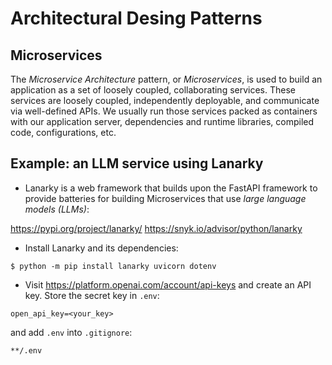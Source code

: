 # Architectural Desing Patterns

## Microservices

The *Microservice Architecture* pattern, or *Microservices*, is used to build
an application as a set of loosely coupled, collaborating services.
These services are loosely coupled, independently deployable, and communicate via well-defined APIs.
We usually run those services packed as containers with our application server,
dependencies and runtime libraries, compiled code, configurations, etc.

## Example: an LLM service using Lanarky

- Lanarky is a web framework that builds upon the FastAPI framework 
to provide batteries for building Microservices that use *large language models (LLMs)*:

https://pypi.org/project/lanarky/
https://snyk.io/advisor/python/lanarky

- Install Lanarky and its dependencies:
```unix
$ python -m pip install lanarky uvicorn dotenv
```

- Visit https://platform.openai.com/account/api-keys and create an API key.
Store the secret key in `.env`:

```env
open_api_key=<your_key>
```

and add `.env` into `.gitignore`:

```
**/.env
```
